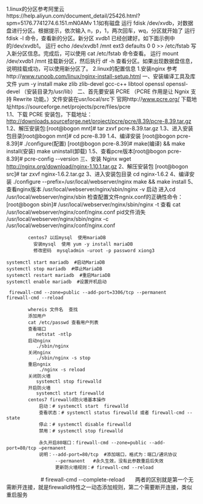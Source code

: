 1.linux的分区参考阿里云https://help.aliyun.com/document_detail/25426.html?spm=5176.7741274.6.151.mN0AMv
   1.1如有磁盘
        运行 fdisk /dev/xvdb，对数据盘进行分区。根据提示，依次输入 n，p，1，两次回车，wq，分区就开始了
		运行 fdisk -l 命令，查看新的分区。新分区 xvdb1 已经创建好。如下面示例中的/dev/xvdb1。
		运行 echo /dev/xvdb1 /mnt ext3 defaults 0 0 >> /etc/fstab 写入新分区信息。完成后，可以使用 cat /etc/fstab 命令查看。
		运行 mount /dev/xvdb1 /mnt 挂载新分区，然后执行 df -h 查看分区。如果出现数据盘信息，说明挂载成功，可以使用新分区了。
2.linux的配置信息
    1.安装nginx 参考http://www.runoob.com/linux/nginx-install-setup.html
	    一、安装编译工具及库文件
		    yum -y install make zlib zlib-devel gcc-c++ libtool  openssl openssl-devel
			（安装目录为/usr/lib）
		二、首先要安装 PCRE （PCRE 作用是让 Ngnix 支持 Rewrite 功能。）文件安装在usr/local/src下
            官网http://www.pcre.org/
            下载地址https://sourceforge.net/projects/pcre/files/pcre	
                1.1、下载 PCRE 安装包，下载地址： http://downloads.sourceforge.net/project/pcre/pcre/8.39/pcre-8.39.tar.gz	
                1.2、解压安装包:[root@bogon mnt]# tar zxvf pcre-8.39.tar.gz
                1.3、进入安装包目录[root@bogon mnt]# cd pcre-8.39
                1.4、编译安装 [root@bogon pcre-8.39]# ./configure(配置)   [root@bogon pcre-8.39]# make(编译) && make install(安装)  make uninstall(卸载)
                1.5、查看pcre版本[root@bogon pcre-8.39]# pcre-config --version
		三、安装 Nginx
            wget http://nginx.org/download/nginx-1.10.1.tar.gz
			2、解压安装包 [root@bogon src]# tar zxvf nginx-1.6.2.tar.gz
			3、进入安装包目录 cd nginx-1.6.2
			4、编译安装 ./configure --prefix=/usr/local/webserver/nginx   make && make install
			5、查看nginx版本 /usr/local/webserver/nginx/sbin/nginx -v
		    启动
			进入cd /usr/local/webserver/nginx/sbin
			检查配置文件ngnix.conf的正确性命令：
			[root@bogon sbin]# /usr/local/webserver/nginx/sbin/nginx -t
			查看  cat /usr/local/webserver/nginx/conf/nginx.conf
			pid文件消失 /usr/local/webserver/nginx/sbin/nginx -c /usr/local/webserver/nginx/conf/nginx.conf
			
			
			centos7 以后mysql  使用mariaDB
			  安装mysql  使用 yum -y install mariaDB
			  修改密码  mysqladmin -uroot -p password xiong3
			  
	systemctl start mariadb  #启动MariaDB
	systemctl stop mariadb  #停止MariaDB
	systemctl restart mariadb  #重启MariaDB
	systemctl enable mariadb  #设置开机启动
	
	 firewall-cmd --zone=public --add-port=3306/tcp --permanent   firewall-cmd --reload
			
			whereis 文件名  查找
			添加用户
			cat /etc/passwd 查看用户列表
			查看端口
			   netstat -ntlp
			启动nginx 
			   ./sbin/nginx
			关闭nginx
			   ./sbin/nginx -s stop
			重启ngnix
                ./nginx -s reload			
			关闭防火墙 
			   systemctl stop firewalld
			开启防火墙
			   systemctl start firewalld
			centos7 firewalld防火墙基本操作   
			    启动：# systemctl start  firewalld 
				查看状态：# systemctl status firewalld 或者 firewall-cmd --state 
				停止：# systemctl disable firewalld 
				禁用：# systemctl stop firewalld
				
				永久开启80端口：firewall-cmd --zone=public --add-port=80/tcp –permanent 
				说明：--add-port=80/tcp  #添加端口，格式为：端口/通讯协议  
                      --permanent   #永久生效，没有此参数重启后失效 
					  更新防火墙规则：# firewall-cmd --reload 
                                       # firewall-cmd --complete-reload 
                                       两者的区别就是第一个无需断开连接，就是firewalld特性之一动态添加规则，第二个需要断开连接，类似重启服务 